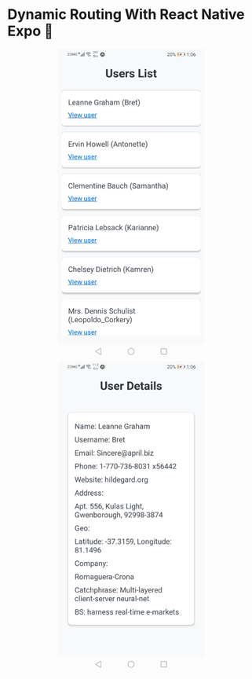 # Dynamic Routing With React Native Expo 👋


<div style="text-align:center">
<img ali src="assets/images/Screenshot_20241028-010622.jpg" width="300" />
<img ali src="assets/images/Screenshot_20241028-010630.jpg" width="300" />
</div>